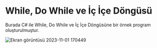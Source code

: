 # While, Do While ve İç İçe Döngüsü
Burada C# ile While, Do While ve İç İçe Döngüsüne bir örnek program oluşturulmuştur.

![Ekran görüntüsü 2023-11-01 170449](https://github.com/burakelci12/While_DoWhile_icice_dongusu/assets/131363641/2b91e4e2-7681-4004-a0b4-627dd94703dd)
